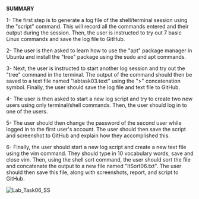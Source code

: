 **SUMMARY**

1- The first step is to generate a log file of the shell/terminal session using the "script" command. This will record all the commands entered and their output during the session. Then, the user is instructed to try out 7 basic Linux commands and save the log file to GitHub.

2- The user is then asked to learn how to use the "apt" package manager in Ubuntu and install the "tree" package using the sudo and apt commands.

3- Next, the user is instructed to start another log session and try out the "tree" command in the terminal. The output of the command should then be saved to a text file named "labtask03.text" using the ">" concatenation symbol. Finally, the user should save the log file and text file to GitHub.

4- The user is then asked to start a new log script and try to create two new users using only terminal/shell commands. Then, the user should log in to one of the users.

5- The user should then change the password of the second user while logged in to the first user's account. The user should then save the script and screenshot to GitHub and explain how they accomplished this.

6- Finally, the user should start a new log script and create a new text file using the vim command. They should type in 10 vocabulary words, save and close vim. Then, using the shell sort command, the user should sort the file and concatenate the output to a new file named "ltSort06.txt". The user should then save this file, along with screenshots, report, and script to GitHub.

![Lab_Task06_SS](https://user-images.githubusercontent.com/123714510/215020381-5548893c-9595-4839-afe7-88b603872546.png)

